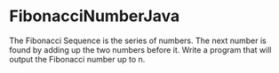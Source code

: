 # FibonacciNumberJava
The Fibonacci Sequence is the series of numbers. The next number is found by adding up the two numbers before it. Write a program that will output the Fibonacci number up to n.
